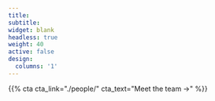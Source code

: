 ```yaml
---
title:
subtitle:
widget: blank
headless: true
weight: 40
active: false
design:
  columns: '1'
---
```


{{% cta cta_link="./people/" cta_text="Meet the team →" %}}
